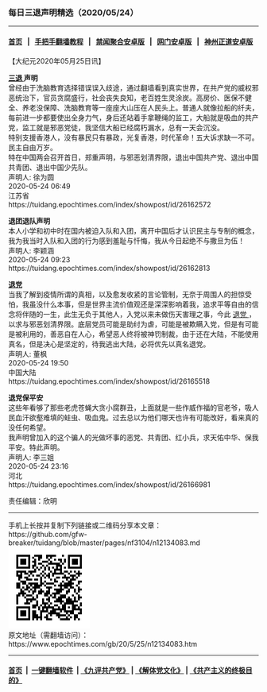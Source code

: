 ### 每日三退声明精选（2020/05/24）
------------------------

#### [首页](https://github.com/gfw-breaker/banned-news1/blob/master/README.md) &nbsp;&nbsp;|&nbsp;&nbsp; [手把手翻墙教程](https://github.com/gfw-breaker/guides/wiki) &nbsp;&nbsp;|&nbsp;&nbsp; [禁闻聚合安卓版](https://github.com/gfw-breaker/bn-android) &nbsp;&nbsp;|&nbsp;&nbsp; [网门安卓版](https://github.com/oGate2/oGate) &nbsp;&nbsp;|&nbsp;&nbsp; [神州正道安卓版](https://github.com/SzzdOgate/update) 



<div class="post_content" id="artbody" itemprop="articleBody">
 <!-- article content begin -->
 <p>
  【大纪元2020年05月25日讯】
 </p>
 <p>
  <strong>
   <a href="https://www.epochtimes.com/gb/tag/%E4%B8%89%E9%80%80.html">
    三退
   </a>
   声明
  </strong>
  <br/>
  曾经由于洗脑教育选择错误误入歧途，通过翻墙看到真实世界，在共产党的威权邪恶统治下，官员贪腐盛行，社会丧失良知，老百姓生灵涂炭。高房价、医保不健全、养老没保障、洗脑教育等一座座大山压在人民头上。普通人就像拉船的纤夫，每前进一步都要使出全身力气，身后还站着手拿鞭绳的监工，大船就是吸血的共产党，监工就是邪恶党徒，我坚信大船已经腐朽漏水，总有一天会沉没。
  <br/>
  特别支援香港人，没有暴民只有暴政，光复香港，时代革命！五大诉求缺一不可。民主自由万岁。
  <br/>
  特在中国两会召开首日，郑重声明，与邪恶划清界限，退出中国共产党、退出中国共青团、退出中国少先队。
  <br/>
  声明人: 徐为圆
  <br/>
  2020-05-24 06:49
  <br/>
  江苏省
  <br/>
  https://tuidang.epochtimes.com/index/showpost/id/26162572
 </p>
 <p>
  <strong>
   退团退队声明
  </strong>
  <br/>
  本人小学和初中时在国内被迫入队和入团，离开中国后才认识民主与专制的概念，我为我当时入队和入团的行为感到羞耻与忏悔，我从今日起绝不与撒旦为伍！
  <br/>
  声明人: 李颖涵
  <br/>
  2020-05-24 09:23
  <br/>
  https://tuidang.epochtimes.com/index/showpost/id/26162813
 </p>
 <p>
  <strong>
   <a href="https://www.epochtimes.com/gb/tag/%E9%80%80%E5%85%9A.html">
    退党
   </a>
  </strong>
  <br/>
  当我了解到疫情所谓的真相，以及愈发收紧的言论管制，无奈于周围人的担惊受怕，我虽没什么本事，但是世界主流价值观还是深深影响着我，追求平等自由的信念将伴随的一生，此生无负于其他人，入党以来未做伤天害理之事，今此
  <a href="https://www.epochtimes.com/gb/tag/%E9%80%80%E5%85%9A.html">
   退党
  </a>
  ，以求与邪恶划清界限。底层党员可能是助纣为虐，可能是被欺瞒入党，但是有可能是被利用的，善恶自在人心，希望恶人终将被神罚制裁，由于还在大陆，不能使用真名，但是决心是坚定的，待我逃出大陆，必将优先以真名退党。
  <br/>
  声明人: 董枫
  <br/>
  2020-05-24 19:50
  <br/>
  中国大陆
  <br/>
  https://tuidang.epochtimes.com/index/showpost/id/26165518
 </p>
 <p>
  <strong>
   退党保平安
  </strong>
  <br/>
  这些年看够了那些老虎苍蝇大贪小腐群丑，上面就是一些作威作福的官老爷，吸人民血汗欲壑难填的蛀虫、吸血鬼。过去总以为他们哪天也许有可能改好，看来真的没任何希望。
  <br/>
  我声明曾加入的这个骗人的光做坏事的恶党、共青团、红小兵，求天佑中华、保我平安。特此声明。
  <br/>
  声明人: 李三姐
  <br/>
  2020-05-24 23:16
  <br/>
  河北
  <br/>
  https://tuidang.epochtimes.com/index/showpost/id/26166981
 </p>
 <p>
  责任编辑：欣明
 </p>
 <!-- article content end -->
 <div id="below_article_ad">
 </div>
</div>

<hr/>
手机上长按并复制下列链接或二维码分享本文章：<br/>
https://github.com/gfw-breaker/tuidang/blob/master/pages/nf3104/n12134083.md <br/>
<a href='https://github.com/gfw-breaker/tuidang/blob/master/pages/nf3104/n12134083.md'><img src='https://github.com/gfw-breaker/tuidang/blob/master/pages/nf3104/n12134083.md.png'/></a> <br/>
原文地址（需翻墙访问）：https://www.epochtimes.com/gb/20/5/25/n12134083.htm


------------------------
#### [首页](https://github.com/gfw-breaker/banned-news/blob/master/README.md) &nbsp;|&nbsp; [一键翻墙软件](https://github.com/gfw-breaker/nogfw/blob/master/README.md) &nbsp;| [《九评共产党》](https://github.com/gfw-breaker/9ping.md/blob/master/README.md#九评之一评共产党是什么) | [《解体党文化》](https://github.com/gfw-breaker/jtdwh.md/blob/master/README.md) | [《共产主义的终极目的》](https://github.com/gfw-breaker/gczydzjmd.md/blob/master/README.md)


<img src='http://gfw-breaker.win/tuidang/pages/nf3104/n12134083.md' width='0px' height='0px'/>